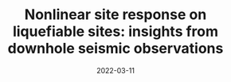 ---
title: "Nonlinear site response on liquefiable sites: insights from downhole seismic observations"
collection: publications
permalink: /publications/2022-site-response-nonlinearity
date: 2022-03-11
venue: 'Engineering Geology'
paperurl: '/files/2022-site-response-nonlinearity.pdf'
link: 'https://doi.org/10.1016/j.enggeo.2022.106610'
citation: 'Zhan W, Chen Q* (2022). Nonlinear site response on liquefiable sites: insights from downhole seismic observations. Engineering Geology, Article 106610.'

---